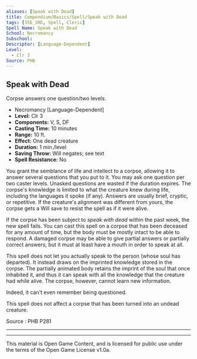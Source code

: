 ```yaml
---
aliases: [Speak with Dead]
title: Compendium/Basics/Spell/Speak with Dead
tags: [35E_SRD, Spell, Cleric]
Spell Name: Speak with Dead
School: Necromancy
Subschool: 
Descriptor: [Language-Dependent]
Level:
  - Clr 3
Source: PHB
---
```



## Speak with Dead

Corpse answers one question/two levels.

*   Necromancy [Language-Dependent]
*   **Level:** Clr 3
*   **Components:** V, S, DF
*   **Casting Time:** 10 minutes
*   **Range:** 10 ft.
*   **Effect:** One dead creature
*   **Duration:** 1 min./level
*   **Saving Throw:** Will negates; see text
*   **Spell Resistance:** No

<p>You grant the semblance of life and intellect to a corpse, allowing it to answer several questions that you put to it. You may ask one question per two caster levels. Unasked questions are wasted if the duration expires. The corpse's knowledge is limited to what the creature knew during life, including the languages it spoke (if any). Answers are usually brief, cryptic, or repetitive. If the creature's alignment was different from yours, the corpse gets a Will save to resist the spell as if it were alive.</p><p>If the corpse has been subject to <i>speak with dead</i> within the past week, the new spell fails. You can cast this spell on a corpse that has been deceased for any amount of time, but the body must be mostly intact to be able to respond. A damaged corpse may be able to give partial answers or partially correct answers, but it must at least have a mouth in order to speak at all.</p><p>This spell does not let you actually speak to the person (whose soul has departed). It instead draws on the imprinted knowledge stored in the corpse. The partially animated body retains the imprint of the soul that once inhabited it, and thus it can speak with all the knowledge that the creature had while alive. The corpse, however, cannot learn new information.</p><p>Indeed, it can't even remember being questioned.</p><p>This spell does not affect a corpse that has been turned into an undead creature.</p>

Source : PHB P281

---

---

This material is Open Game Content, and is licensed for public use under
the terms of the Open Game License v1.0a.
